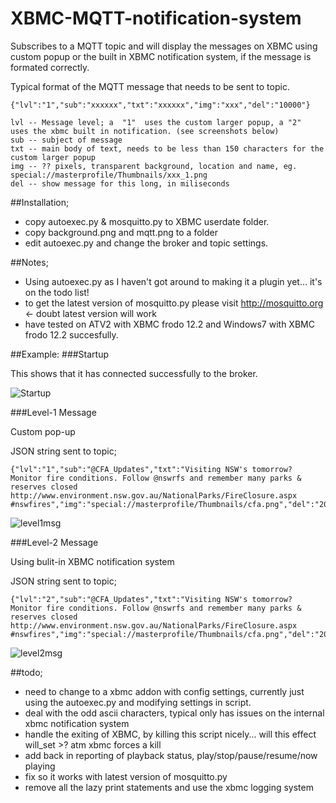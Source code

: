 XBMC-MQTT-notification-system
=============================

Subscribes to a MQTT topic and will display the messages on XBMC using custom popup or the built in XBMC notification system, if the message is formated correctly.

Typical format of the MQTT message that needs to be sent to topic.

    {"lvl":"1","sub":"xxxxxx","txt":"xxxxxx","img":"xxx","del":"10000"}

    lvl -- Message level; a  "1"  uses the custom larger popup, a "2"  uses the xbmc built in notification. (see screenshots below)
    sub -- subject of message
    txt -- main body of text, needs to be less than 150 characters for the custom larger popup
    img -- ?? pixels, transparent background, location and name, eg. special://masterprofile/Thumbnails/xxx_1.png
    del -- show message for this long, in miliseconds

##Installation;
- copy autoexec.py & mosquitto.py to XBMC userdate folder.
- copy background.png and mqtt.png to a folder
- edit autoexec.py and change the broker and topic settings.

##Notes;
- Using autoexec.py as I haven't got around to making it a plugin yet... it's on the todo list!
- to get the latest version of mosquitto.py please visit http://mosquitto.org <- doubt latest version will work
- have tested on ATV2 with XBMC frodo 12.2 and Windows7 with XBMC frodo 12.2 succesfully.

##Example:
###Startup

This shows that it has connected successfully to the broker.

![Startup](https://raw.github.com/matbor/XBMC-MQTT-notification-system/master/screenshots/startup.png)

###Level-1 Message

Custom pop-up

JSON string sent to topic;

    {"lvl":"1","sub":"@CFA_Updates","txt":"Visiting NSW's tomorrow? Monitor fire conditions. Follow @nswrfs and remember many parks & reserves closed http://www.environment.nsw.gov.au/NationalParks/FireClosure.aspx #nswfires","img":"special://masterprofile/Thumbnails/cfa.png","del":"20000"}

![level1msg](https://raw.github.com/matbor/XBMC-MQTT-notification-system/master/screenshots/level1msg.png)

###Level-2 Message

Using bulit-in XBMC notification system

JSON string sent to topic;

    {"lvl":"2","sub":"@CFA_Updates","txt":"Visiting NSW's tomorrow? Monitor fire conditions. Follow @nswrfs and remember many parks & reserves closed http://www.environment.nsw.gov.au/NationalParks/FireClosure.aspx #nswfires","img":"special://masterprofile/Thumbnails/cfa.png","del":"20000"}


![level2msg](https://raw.github.com/matbor/XBMC-MQTT-notification-system/master/screenshots/level2msg.png)

##todo;
- need to change to a xbmc addon with config settings, currently just using the autoexec.py and modifying settings in script.
- deal with the odd ascii characters, typical only has issues on the internal xbmc notification system
- handle the exiting of XBMC, by killing this script nicely... will this effect will_set >? atm xbmc forces a kill
- add back in reporting of playback status, play/stop/pause/resume/now playing
- fix so it works with latest version of mosquitto.py
- remove all the lazy print statements and use the xbmc logging system
